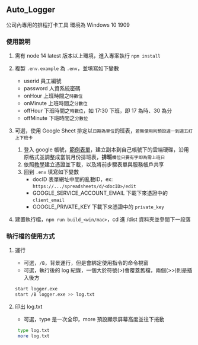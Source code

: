 ## Auto_Logger

公司內專用的排程打卡工具
環境為 Windows 10 1909

### 使用說明

1. 需有 node 14 latest 版本以上環境，進入專案執行 `npm install`

2. 複製 `.env.example` 為 `.env`，並填寫如下變數
     - userid 員工編號
     - password 人資系統密碼
     - onHour 上班時間之`時數位`
     - onMinute 上班時間之`分數位`
     - offHour 下班時間之`時數位`，如 17:30 下班，即 17 為時、30 為分
     - offMinute 下班時間之`分數位`

3. 可選，使用 Google Sheet 排定以`日期為單位`的班表，`若無使用則預設週一到週五打上下班卡`
     1. 登入 google 帳號，[範例表單](https://docs.google.com/spreadsheets/d/16ZvIga5xAgOxhkPecJVzg8Ekcc30VsOc4ZbVSbadlXA/edit?usp=sharing)，建立副本到自己帳號下的雲端硬碟，沿用原格式並調整成當前月份排班表，**排班**`欄位只要有字即為需上班日`
     2. 依照[教學](https://ithelp.ithome.com.tw/articles/10234325)建立憑證並下載，以及將前步驟表單與服務帳戶共享
     3. 回到 `.env` 填寫如下變數
          - docID 表單網址中間的亂數ID，ex: `https://.../spreadsheets/d/<docID>/edit`
          - GOOGLE_SERVICE_ACCOUNT_EMAIL 下載下來憑證中的 `client_email`
          - GOOGLE_PRIVATE_KEY 下載下來憑證中的 `private_key`

4. 建置執行檔，`npm run build_<win/mac>`，cd 進 /dist 資料夾並參閱下一段落 

### 執行檔的使用方式
1. 運行
     - 可選，`/B`，背景運行，但是會綁定使用指令的命令視窗
     - 可選，執行後的 log 紀錄，一個大於符號(>)會覆蓋舊檔，兩個(>>)則是插入後方

    ```bash
    start logger.exe
    start /B logger.exe >> log.txt
    ```

2. 印出 log.txt
     - 可選，type 是一次全印，more 預設顯示屏幕高度並往下捲動

    ```bash
     type log.txt
     more log.txt
    ```

